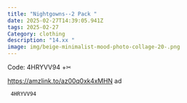 ```yaml
---
title: "Nightgowns--2 Pack "
date: 2025-02-27T14:39:05.941Z
tags: 2025-02-27
Category: clothing
description: "14.xx "
image: img/beige-minimalist-mood-photo-collage-20-.png
---
```

Code: 4HRYVV94 +✂ 

https://amzlink.to/az00q0xk4xMHN ad 

<pre class="language-javascript"><code

class="language-javascript"> 4HRYVV94 </code></pre>